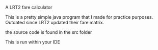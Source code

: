 A LRT2 fare calculator

This is a pretty simple java program that I made for practice purposes.
Outdated since LRT2 updated their fare matrix.

the source code is found in the src folder

This is run within your IDE
